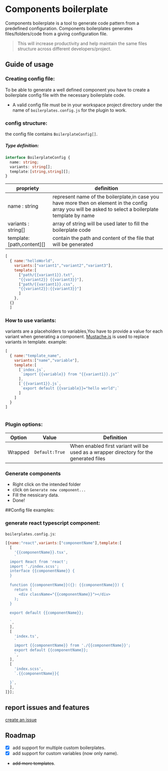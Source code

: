 # Components boilerplate

Components boilerplate is a tool to generate code pattern from a predefined configuration.
Components boilerplates generates files/folders/code from a giving configuration file.
>This will increase productivity and help maintain the same files structure across different developers/project.
## Guide of usage
### Creating config file:
To be able to generate a well defined component you have to create a boilerplate config file with the necessary boilerplate code.
* A valid config file must be in your workspace project directory under the name of `boilerplates.config.js` for the plugin to work.
### config structure:
the config file contains `BoilerplateConfig[]`.
##### Type definition:
```ts
interface BoilerplateConfig {
  name: string;
  variants: string[];
  template:[string,string][];
}
```


| propriety | definition |
| ------ | ------ | 
|name : string|represent name of the boilerplate,in case you have more then on element in the config array you will be asked to select a boilerplate template by name|
|variants : string[]|array of string will be used later to fill the boilerplate code|
|template:[path,content][]|contain the path and content of the file that will be generated|

```js
[
  { name:"helloWorld",
    variants:["variant1","variant2","variant3"],
    template:[
      ["path/{{variant1}}.txt",
      "{{variant2}} {{variant3}}"],
      ["path/{{variant1}}.css",
      "{{variant2}}:{{variant3}}"]
      ]
    },
  {}
  ]
```

### How to use variants:
variants are a placeholders to variables,You have to provide a value for each variant when generating a component.
[Mustache.js](https://github.com/janl/mustache.js) is used to replace variants in template.
example: 
```js
[
  { name:"template_name",
    variants:["name","variable"],
    template:[
      [`index.js`,
       `import {{variable}} from "{{variant1}}.js"`
      ],
      [`{{variant1}}.js`,
       `export default {{variable}}="hello world";`
      ]
    ]
  }
]
 

```

### Plugin options:
|Option|Value|Definition
|------|------|-----|
|Wrapped|`Default:True`|When enabled first variant  will be used as a wrapper directory for the generated files
### Generate components
- Right click on the intended folder
- click on `Generate new component...`
- Fill the nessicary data.
- Done!
  

##Config file examples:
### generate react typescript component:
`boilerplates.config.js`:
```js
[{name:"react",variants:["componentName"],template:[
  [
    '{{componentName}}.tsx',
    `
  import React from 'react';
  import './index.scss';
  interface {{componentName}} {
  }
  
  function {{componentName}}({}: {{componentName}}) {
    return (
      <div className="{{componentName}}"></div>
    );
  }
  
  export default {{componentName}};
  
  `,
  ],
  [
    'index.ts',
    `
    import {{componentName}} from './{{componentName}}';
    export default {{componentName}};    
    `,
  ],
  [
    'index.scss',
    `.{{componentName}}{
    
  }`,
  ],
]}];


```
## report issues and features
[create an issue](https://github.com/Danzo7/vscode-components-boilerplate/issues)
## Roadmap
- [x] add support for multiple custom boilerplates.
- [x] add support for custom variables (now only name).
- ~~add more templates~~.